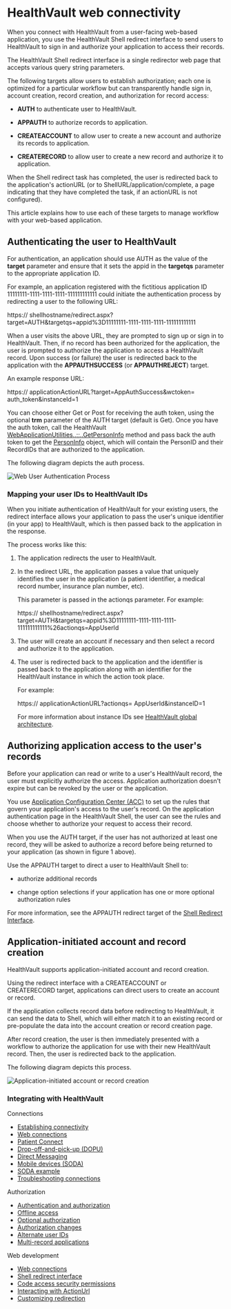 HealthVault web connectivity
============================

When you connect with HealthVault from a user-facing web-based application, you use the HealthVault Shell redirect interface to send users to HealthVault to sign in and authorize your application to access their records.

The HealthVault Shell redirect interface is a single redirector web page that accepts various query string parameters.

The following targets allow users to establish authorization; each one is optimized for a particular workflow but can transparently handle sign in, account creation, record creation, and authorization for record access:

-   **AUTH** to authenticate user to HealthVault.

-   **APPAUTH** to authorize records to application.

-   **CREATEACCOUNT** to allow user to create a new account and authorize its records to application.

-   **CREATERECORD** to allow user to create a new record and authorize it to application.

When the Shell redirect task has completed, the user is redirected back to the application's actionURL (or to <span class="parameter">ShellURL</span>/application/complete, a page indicating that they have completed the task, if an actionURL is not configured).

This article explains how to use each of these targets to manage workflow with your web-based application.

Authenticating the user to HealthVault
--------------------------------------

For authentication, an application should use <span class="literalValue">AUTH</span> as the value of the **target** parameter and ensure that it sets the <span class="parameter">appid</span> in the **targetqs** parameter to the appropriate application ID.

For example, an application registered with the fictitious application ID <span class="literalValue">11111111-1111-1111-1111-111111111111</span> could initiate the authentication process by redirecting a user to the following URL:

<span class="command">https:// <span class="parameter">shellhostname</span>/redirect.aspx?target=AUTH&targetqs=appid%3D11111111-1111-1111-1111-111111111111</span>

When a user visits the above URL, they are prompted to sign up or sign in to HealthVault. Then, if no record has been authorized for the application, the user is prompted to authorize the application to access a HealthVault record. Upon success (or failure) the user is redirected back to the application with the **APPAUTHSUCCESS** (or **APPAUTHREJECT**) target.

An example response URL:

<span class="command">https:// <span class="parameter">applicationActionURL</span>?target=AppAuthSuccess&wctoken= <span class="parameter">auth\_token</span>&instanceId=1</span>

You can choose either Get or Post for receiving the auth token, using the optional **trm** parameter of the AUTH target (default is Get). Once you have the auth token, call the HealthVault [WebApplicationUtilities<span class="languageSpecificText" xmlns="http://www.w3.org/1999/xhtml"><span class="cs">.</span><span class="vb">.</span><span class="cpp">::</span><span class="nu">.</span><span class="fs">.</span></span>GetPersonInfo](https://msdn.microsoft.com/en-us/library/microsoft.health.web.webapplicationutilities.getpersoninfo.aspx) method and pass back the auth token to get the [PersonInfo](https://msdn.microsoft.com/en-us/library/microsoft.health.personinfo.aspx) object, which will contain the PersonID and their RecordIDs that are authorized to the application.

The following diagram depicts the auth process.

<img src="https://i-msdn.sec.s-msft.com/dynimg/IC630936.png" title="Web User Authentication Process" alt="Web User Authentication Process" id="IC630936" />

### Mapping your user IDs to HealthVault IDs

When you initiate authentication of HealthVault for your existing users, the redirect interface allows your application to pass the user's unique identifier (in your app) to HealthVault, which is then passed back to the application in the response.

The process works like this:

1.  The application redirects the user to HealthVault.

2.  In the redirect URL, the application passes a value that uniquely identifies the user in the application (a patient identifier, a medical record number, insurance plan number, etc).

    This parameter is passed in the actionqs parameter. For example:

    <span class="command">https:// <span class="parameter">shellhostname</span>/redirect.aspx?target=AUTH&targetqs=appid%3D11111111-1111-1111-1111-111111111111%26actionqs=AppUserId</span>

3.  The user will create an account if necessary and then select a record and authorize it to the application.

4.  The user is redirected back to the application and the identifier is passed back to the application along with an identifier for the HealthVault instance in which the action took place.

    For example:

    <span class="command">https:// <span class="parameter">applicationActionURL</span>?actionqs= <span class="parameter">AppUserId</span>&instanceID=1</span>

    For more information about instance IDs see <a href="global-architecture.md" id="PageContent_14079_3">HealthVault global architecture</a>.

Authorizing application access to the user's records
----------------------------------------------------

Before your application can read or write to a user's HealthVault record, the user must explicitly authorize the access. Application authorization doesn't expire but can be revoked by the user or the application.

You use [Application Configuration Center (ACC)](https://config.healthvault-ppe.com) to set up the rules that govern your application's access to the user's record. On the application authentication page in the HealthVault Shell, the user can see the rules and choose whether to authorize your request to access their record.

When you use the AUTH target, if the user has not authorized at least one record, they will be asked to authorize a record before being returned to your application (as shown in figure 1 above).

Use the APPAUTH target to direct a user to HealthVault Shell to:

-   authorize additional records

-   change option selections if your application has one or more optional authorization rules

For more information, see the APPAUTH redirect target of the <a href="shell-redirect-interface.md" id="PageContent_14079_4">Shell Redirect Interface</a>.

Application-initiated account and record creation
-------------------------------------------------

HealthVault supports application-initiated account and record creation.

Using the redirect interface with a CREATEACCOUNT or CREATERECORD target, applications can direct users to create an account or record.

If the application <span class="nolink">collects record data before redirecting to HealthVault</span>, it can send the data to Shell, which will either match it to an existing record or pre-populate the data into the account creation or record creation page.

After record creation, the user is then immediately presented with a workflow to authorize the application for use with their new HealthVault record. Then, the user is redirected back to the application.

The following diagram depicts this process.

<img src="https://i-msdn.sec.s-msft.com/dynimg/IC630937.png" title="Application-initiated account or record creation" alt="Application-initiated account or record creation" id="IC630937" /> 

### Integrating with HealthVault

Connections

-   <a href="connectivity.md" id="RightRailLinkListSection_14079_19">Establishing connectivity</a>
-   <a href="web-connectivity.md" id="RightRailLinkListSection_14079_11">Web connections</a>
-   <a href="patient-connect.md" id="RightRailLinkListSection_14079_12">Patient Connect</a>
-   <a href="dopu.md" id="RightRailLinkListSection_14079_13">Drop-off-and-pick-up (DOPU)</a>
-   <a href="direct-messaging.md" id="RightRailLinkListSection_14079_14">Direct Messaging</a>
-   <a href="mobile-devices.md" id="RightRailLinkListSection_14079_26">Mobile devices (SODA)</a>
-   <a href="soda-walkthrough.md" id="RightRailLinkListSection_14079_27">SODA example</a>
-   <a href="connection-troubleshooting.md" id="RightRailLinkListSection_14079_20">Troubleshooting connections</a>

Authorization

-   <a href="authentication-and-authorization.md" id="RightRailLinkListSection_14079_15">Authentication and authorization</a>
-   <a href="offline-access.md" id="RightRailLinkListSection_14079_16">Offline access</a>
-   <a href="optional-authorization.md" id="RightRailLinkListSection_14079_17">Optional authorization</a>
-   <a href="authorization-changes.md" id="RightRailLinkListSection_14079_18">Authorization changes</a>
-   <a href="alternate-user-identifiers.md" id="RightRailLinkListSection_14079_28">Alternate user IDs</a>
-   <a href="multi-record-applications.md" id="RightRailLinkListSection_14079_29">Multi-record applications</a>

Web development

-   <a href="web-connectivity.md" id="RightRailLinkListSection_14079_21">Web connections</a>
-   <a href="shell-redirect-interface.md" id="RightRailLinkListSection_14079_22">Shell redirect interface</a>
-   <a href="code-security-requirements.md" id="RightRailLinkListSection_14079_25">Code access security permissions</a>
-   <a href="action-url.md" id="RightRailLinkListSection_14079_23">Interacting with ActionUrl</a>
-   <a href="action-url-custom-redirection.md" id="RightRailLinkListSection_14079_24">Customizing redirection</a>

